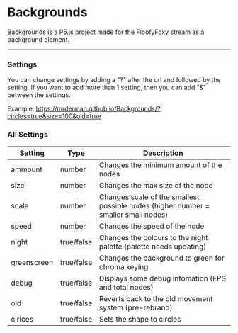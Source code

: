 # Backgrounds

Backgrounds is a P5.js project made for the FloofyFoxy stream as a background element.

---

### Settings

You can change settings by adding a "?" after the url and followed by the setting.
If you want to add more than 1 setting, then you can add "&" between the settings.

Example: https://mrderman.github.io/Backgrounds/?circles=true&size=100&old=true

### All Settings

| Setting     | Type       | Description                                                                        |
| ----------- | ---------- | ---------------------------------------------------------------------------------- |
| ammount     | number     | Changes the minimum amount of the nodes                                            |
| size        | number     | Changes the max size of the node                                                   |
| scale       | number     | Changes scale of the smallest possible nodes (higher number = smaller small nodes) |
| speed       | number     | Changes the speed of the node                                                      |
| night       | true/false | Changes the colours to the night palette (palette needs updating)                  |
| greenscreen | true/false | Changes the background to green for chroma keying                                  |
| debug       | true/false | Displays some debug infomation (FPS and total nodes)                               |
| old         | true/false | Reverts back to the old movement system (pre-rebrand)                              |
| cirlces     | true/false | Sets the shape to circles                                                          |
